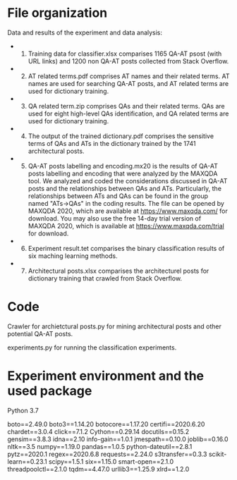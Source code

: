 # File organization

Data and results of the experiment and data analysis:

- 1. Training data for classifier.xlsx comparises 1165 QA-AT psost (with URL links) and 1200 non QA-AT posts collected from Stack Overflow.


- 2. AT related terms.pdf 
comprises AT names and their related terms. AT names are used for searching QA-AT posts, 
and AT related terms are used for dictionary training.  


- 3. QA related term.zip
comprises QAs and their related terms. QAs are used for eight high-level QAs identification, 
and QA related terms are used for dictionary training. 


- 4. The output of the trained dictionary.pdf 
comprises the sensitive terms of QAs and ATs in the dictionary trained by the 1741 architectural posts.  

- 5. QA-AT posts labelling and encoding.mx20 is the results of QA-AT posts labelling and encoding that were analyzed by the MAXQDA tool. We analyzed and coded the considerations discussed in QA-AT posts and the relationships between QAs and ATs. Particularly, the relationships between ATs and QAs can be found in the group named "ATs->QAs" in the coding results. The file can be opened by MAXQDA 2020, which are available at https://www.maxqda.com/ for download. You may also use the free 14-day trial version of MAXQDA 2020, which is available at https://www.maxqda.com/trial for download.

- 6. Experiment result.tet
comparises the binary classification results of six maching learning methods.

- 7. Architectural posts.xlsx
comparises the architecturel posts for dictionary training that crawled from Stack Overflow.

# Code
Crawler for archietctural posts.py 
for mining architectural posts and other potential QA-AT posts.

experiments.py
for running the classification experiments.

# Experiment environment and the used package 
Python 3.7

boto==2.49.0
boto3==1.14.20
botocore==1.17.20
certifi==2020.6.20
chardet==3.0.4
click==7.1.2
Cython==0.29.14
docutils==0.15.2
gensim==3.8.3
idna==2.10
info-gain==1.0.1
jmespath==0.10.0
joblib==0.16.0
nltk==3.5
numpy==1.19.0
pandas==1.0.5
python-dateutil==2.8.1
pytz==2020.1
regex==2020.6.8
requests==2.24.0
s3transfer==0.3.3
scikit-learn==0.23.1
scipy==1.5.1
six==1.15.0
smart-open==2.1.0
threadpoolctl==2.1.0
tqdm==4.47.0
urllib3==1.25.9
xlrd==1.2.0



